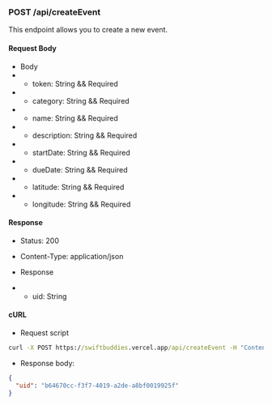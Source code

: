 ### POST /api/createEvent

This endpoint allows you to create a new event.

#### Request Body

- Body
- - token: String && Required
- - category: String && Required
- - name: String && Required
- - description: String && Required
- - startDate: String && Required
- - dueDate: String && Required
- - latitude: String && Required
- - longitude: String && Required

#### Response

- Status: 200
    
- Content-Type: application/json
    
- Response
- - uid: String


#### cURL

- Request script
```cmd
curl -X POST https://swiftbuddies.vercel.app/api/createEvent -H "Content-Type: application/json" -d '{"token":"1dcdbd20-44c3-41ff-a825-a4e54eb278cb","category": "event","name": "Tech inovation meetup","description": "Tech inovation meetup.","startDate": "2024-08-03T09:00:00Z","dueDate": "2024-08-03T17:00:00Z","latitude": 41.8781,"longitude": -87.6298}' -s | jq .  
```

- Response body:
```json
{
  "uid": "b64670cc-f3f7-4019-a2de-a8bf0019925f"
}
```